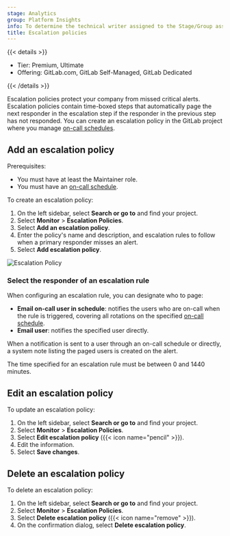 ```yaml
---
stage: Analytics
group: Platform Insights
info: To determine the technical writer assigned to the Stage/Group associated with this page, see https://handbook.gitlab.com/handbook/product/ux/technical-writing/#assignments
title: Escalation policies
---
```


{{< details >}}

- Tier: Premium, Ultimate
- Offering: GitLab.com, GitLab Self-Managed, GitLab Dedicated

{{< /details >}}

Escalation policies protect your company from missed critical alerts. Escalation policies contain
time-boxed steps that automatically page the next responder in the escalation step if the responder
in the previous step has not responded. You can create an escalation policy in the GitLab project
where you manage [on-call schedules](oncall_schedules.md).

## Add an escalation policy

Prerequisites:

- You must have at least the Maintainer role.
- You must have an [on-call schedule](oncall_schedules.md).

To create an escalation policy:

1. On the left sidebar, select **Search or go to** and find your project.
1. Select **Monitor** > **Escalation Policies**.
1. Select **Add an escalation policy**.
1. Enter the policy's name and description, and
   escalation rules to follow when a primary responder misses an alert.
1. Select **Add escalation policy**.

![Escalation Policy](img/escalation_policy_v14_1.png)

### Select the responder of an escalation rule

When configuring an escalation rule, you can designate who to page:

- **Email on-call user in schedule**: notifies the users who are on-call when the rule is triggered,
  covering all rotations on the specified [on-call schedule](oncall_schedules.md).
- **Email user**: notifies the specified user directly.

When a notification is sent to a user through an on-call schedule or directly, a system note listing
the paged users is created on the alert.

The time specified for an escalation rule must be between 0 and 1440 minutes.

## Edit an escalation policy

To update an escalation policy:

1. On the left sidebar, select **Search or go to** and find your project.
1. Select **Monitor** > **Escalation Policies**.
1. Select **Edit escalation policy** ({{< icon name="pencil" >}}).
1. Edit the information.
1. Select **Save changes**.

## Delete an escalation policy

To delete an escalation policy:

1. On the left sidebar, select **Search or go to** and find your project.
1. Select **Monitor** > **Escalation Policies**.
1. Select **Delete escalation policy** ({{< icon name="remove" >}}).
1. On the confirmation dialog, select **Delete escalation policy**.
